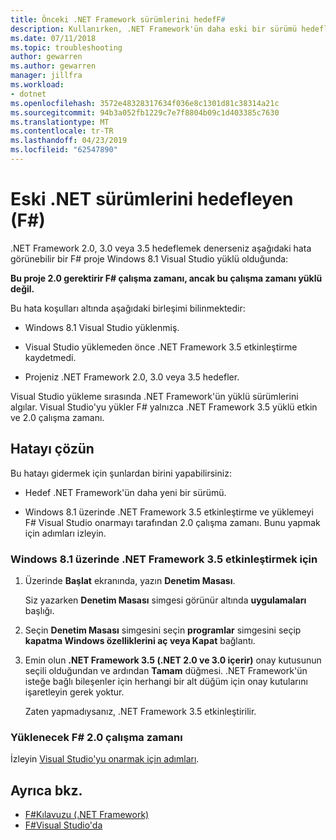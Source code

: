 ```yaml
---
title: Önceki .NET Framework sürümlerini hedefF#
description: Kullanırken, .NET Framework'ün daha eski bir sürümü hedefleme hakkında bilgi edinin F# Visual Studio'da.
ms.date: 07/11/2018
ms.topic: troubleshooting
author: gewarren
ms.author: gewarren
manager: jillfra
ms.workload:
- dotnet
ms.openlocfilehash: 3572e48328317634f036e8c1301d81c38314a21c
ms.sourcegitcommit: 94b3a052fb1229c7e7f8804b09c1d403385c7630
ms.translationtype: MT
ms.contentlocale: tr-TR
ms.lasthandoff: 04/23/2019
ms.locfileid: "62547890"
---
```

# <a name="target-older-versions-of-net-f"></a>Eski .NET sürümlerini hedefleyen (F#)

.NET Framework 2.0, 3.0 veya 3.5 hedeflemek denerseniz aşağıdaki hata görünebilir bir F# proje Windows 8.1 Visual Studio yüklü olduğunda:

**Bu proje 2.0 gerektirir F# çalışma zamanı, ancak bu çalışma zamanı yüklü değil.**

Bu hata koşulları altında aşağıdaki birleşimi bilinmektedir:

- Windows 8.1 Visual Studio yüklenmiş.

- Visual Studio yüklemeden önce .NET Framework 3.5 etkinleştirme kaydetmedi.

- Projeniz .NET Framework 2.0, 3.0 veya 3.5 hedefler.

Visual Studio yükleme sırasında .NET Framework'ün yüklü sürümlerini algılar. Visual Studio'yu yükler F# yalnızca .NET Framework 3.5 yüklü etkin ve 2.0 çalışma zamanı.

## <a name="resolve-the-error"></a>Hatayı çözün

Bu hatayı gidermek için şunlardan birini yapabilirsiniz:

- Hedef .NET Framework'ün daha yeni bir sürümü.

- Windows 8.1 üzerinde .NET Framework 3.5 etkinleştirme ve yüklemeyi F# Visual Studio onarmayı tarafından 2.0 çalışma zamanı. Bunu yapmak için adımları izleyin.

### <a name="to-enable-the-net-framework-35-on-windows-81"></a>Windows 8.1 üzerinde .NET Framework 3.5 etkinleştirmek için

1. Üzerinde **Başlat** ekranında, yazın **Denetim Masası**.

   Siz yazarken **Denetim Masası** simgesi görünür altında **uygulamaları** başlığı.

2. Seçin **Denetim Masası** simgesini seçin **programlar** simgesini seçip **kapatma Windows özelliklerini aç veya Kapat** bağlantı.

3. Emin olun **.NET Framework 3.5 (.NET 2.0 ve 3.0 içerir)** onay kutusunun seçili olduğundan ve ardından **Tamam** düğmesi. .NET Framework'ün isteğe bağlı bileşenler için herhangi bir alt düğüm için onay kutularını işaretleyin gerek yoktur.

   Zaten yapmadıysanız, .NET Framework 3.5 etkinleştirilir.

### <a name="to-install-the-f-20-runtime"></a>Yüklenecek F# 2.0 çalışma zamanı

İzleyin [Visual Studio'yu onarmak için adımları](../install/repair-visual-studio.md).

## <a name="see-also"></a>Ayrıca bkz.

- [F#Kılavuzu (.NET Framework)](/dotnet/fsharp/)
- [F#Visual Studio'da](fsharp-visual-studio.md)